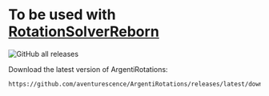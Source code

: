 # To be used with [RotationSolverReborn](https://github.com/FFXIV-CombatReborn/RotationSolverReborn)
![GitHub all releases](https://img.shields.io/github/downloads/LTS-FFXIV/LTSDefaults/total)

Download the latest version of ArgentiRotations:

```
https://github.com/aventurescence/ArgentiRotations/releases/latest/download/ArgentiRotations.dll
```
